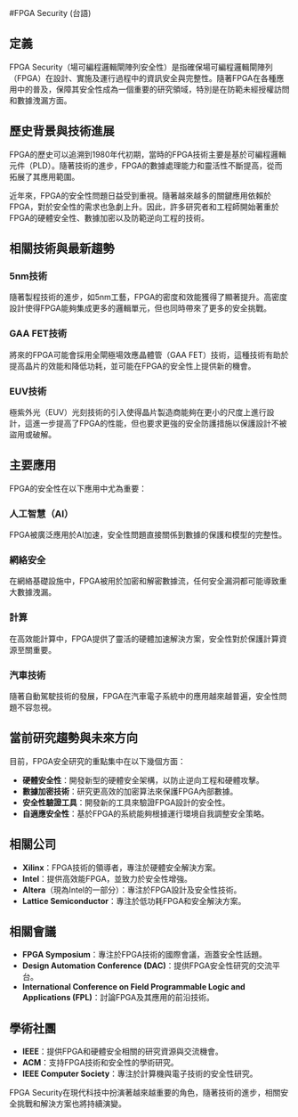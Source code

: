 #FPGA Security (台語)

## 定義
FPGA Security（場可編程邏輯閘陣列安全性）是指確保場可編程邏輯閘陣列（FPGA）在設計、實施及運行過程中的資訊安全與完整性。隨著FPGA在各種應用中的普及，保障其安全性成為一個重要的研究領域，特別是在防範未經授權訪問和數據洩漏方面。

## 歷史背景與技術進展
FPGA的歷史可以追溯到1980年代初期，當時的FPGA技術主要是基於可編程邏輯元件（PLD）。隨著技術的進步，FPGA的數據處理能力和靈活性不斷提高，從而拓展了其應用範圍。

近年來，FPGA的安全性問題日益受到重視。隨著越來越多的關鍵應用依賴於FPGA，對於安全性的需求也急劇上升。因此，許多研究者和工程師開始著重於FPGA的硬體安全性、數據加密以及防範逆向工程的技術。

## 相關技術與最新趨勢
### 5nm技術
隨著製程技術的進步，如5nm工藝，FPGA的密度和效能獲得了顯著提升。高密度設計使得FPGA能夠集成更多的邏輯單元，但也同時帶來了更多的安全挑戰。

### GAA FET技術
將來的FPGA可能會採用全閘極場效應晶體管（GAA FET）技術，這種技術有助於提高晶片的效能和降低功耗，並可能在FPGA的安全性上提供新的機會。

### EUV技術
極紫外光（EUV）光刻技術的引入使得晶片製造商能夠在更小的尺度上進行設計，這進一步提高了FPGA的性能，但也要求更強的安全防護措施以保護設計不被盜用或破解。

## 主要應用
FPGA的安全性在以下應用中尤為重要：

### 人工智慧（AI）
FPGA被廣泛應用於AI加速，安全性問題直接關係到數據的保護和模型的完整性。

### 網絡安全
在網絡基礎設施中，FPGA被用於加密和解密數據流，任何安全漏洞都可能導致重大數據洩漏。

### 計算
在高效能計算中，FPGA提供了靈活的硬體加速解決方案，安全性對於保護計算資源至關重要。

### 汽車技術
隨著自動駕駛技術的發展，FPGA在汽車電子系統中的應用越來越普遍，安全性問題不容忽視。

## 當前研究趨勢與未來方向
目前，FPGA安全研究的重點集中在以下幾個方面：

- **硬體安全性**：開發新型的硬體安全架構，以防止逆向工程和硬體攻擊。
- **數據加密技術**：研究更高效的加密算法來保護FPGA內部數據。
- **安全性驗證工具**：開發新的工具來驗證FPGA設計的安全性。
- **自適應安全性**：基於FPGA的系統能夠根據運行環境自我調整安全策略。

## 相關公司
- **Xilinx**：FPGA技術的領導者，專注於硬體安全解決方案。
- **Intel**：提供高效能FPGA，並致力於安全性增強。
- **Altera**（現為Intel的一部分）：專注於FPGA設計及安全性技術。
- **Lattice Semiconductor**：專注於低功耗FPGA和安全解決方案。

## 相關會議
- **FPGA Symposium**：專注於FPGA技術的國際會議，涵蓋安全性話題。
- **Design Automation Conference (DAC)**：提供FPGA安全性研究的交流平台。
- **International Conference on Field Programmable Logic and Applications (FPL)**：討論FPGA及其應用的前沿技術。

## 學術社團
- **IEEE**：提供FPGA和硬體安全相關的研究資源與交流機會。
- **ACM**：支持FPGA技術和安全性的學術研究。
- **IEEE Computer Society**：專注於計算機與電子技術的安全性研究。

FPGA Security在現代科技中扮演著越來越重要的角色，隨著技術的進步，相關安全挑戰和解決方案也將持續演變。